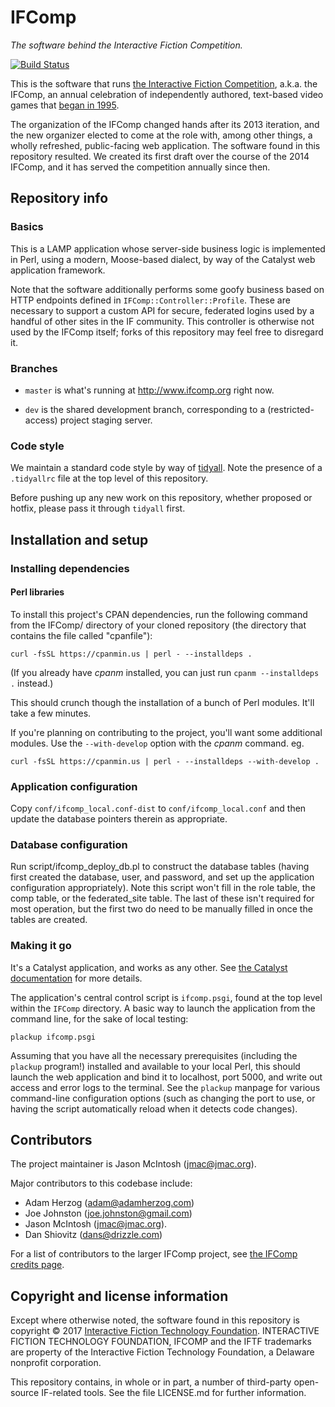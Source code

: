 IFComp
======

_The software behind the Interactive Fiction Competition._

[![Build Status](https://api.travis-ci.org/iftechfoundation/ifcomp.svg?branch=master)](https://travis-ci.org/iftechfoundation/ifcomp)

This is the software that runs [the Interactive Fiction Competition](http://ifcomp.org), a.k.a. the IFComp, an annual celebration of independently authored, text-based video games that [began in 1995](http://www.ifcomp.org/history/).

The organization of the IFComp changed hands after its 2013 iteration, and the new organizer elected to come at the role with, among other things, a wholly refreshed, public-facing web application. The software found in this repository resulted. We created its first draft over the course of the 2014 IFComp, and it has served the competition annually since then.

## Repository info

### Basics

This is a LAMP application whose server-side business logic is implemented in Perl, using a modern, Moose-based dialect, by way of the Catalyst web application framework.

Note that the software additionally performs some goofy business based on HTTP endpoints defined in `IFComp::Controller::Profile`. These are necessary to support a custom API for secure, federated logins used by a handful of other sites in the IF community. This controller is otherwise not used by the IFComp itself; forks of this repository may feel free to disregard it.

### Branches

* `master` is what's running at http://www.ifcomp.org right now.

* `dev` is the shared development branch, corresponding to a (restricted-access) project staging server.

### Code style

We maintain a standard code style by way of [tidyall](https://metacpan.org/pod/distribution/Code-TidyAll/bin/tidyall). Note the presence of a `.tidyallrc` file at the top level of this repository.

Before pushing up any new work on this repository, whether proposed or hotfix, please pass it through `tidyall` first.

## Installation and setup

### Installing dependencies

#### Perl libraries

To install this project's CPAN dependencies, run the following command from the IFComp/ directory of your cloned repository (the directory that contains the file called "cpanfile"):

    curl -fsSL https://cpanmin.us | perl - --installdeps .
    
(If you already have _cpanm_ installed, you can just run `cpanm --installdeps .` instead.)

This should crunch though the installation of a bunch of Perl modules. It'll take a few minutes.

If you're planning on contributing to the project, you'll want some additional modules. Use the `--with-develop` option with the _cpanm_ command. eg.

    curl -fsSL https://cpanmin.us | perl - --installdeps --with-develop .

### Application configuration

Copy `conf/ifcomp_local.conf-dist` to `conf/ifcomp_local.conf` and then update the database pointers therein as appropriate.

### Database configuration

Run script/ifcomp_deploy_db.pl to construct the database tables (having first
created the database, user, and password, and set up the application
configuration appropriately). Note this script won't fill in the role table,
the comp table, or the federated_site table. The last of these isn't required
for most operation, but the first two do need to be manually filled in once
the tables are created.

### Making it go

It's a Catalyst application, and works as any other. See [the Catalyst documentation](https://metacpan.org/pod/Catalyst::Manual) for more details.

The application's central control script is `ifcomp.psgi`, found at the top level within the `IFComp` directory. A basic way to launch the application from the command line, for the sake of local testing:

```
plackup ifcomp.psgi
```

Assuming that you have all the necessary prerequisites (including the `plackup` program!) installed and available to your local Perl, this should launch the web application and bind it to localhost, port 5000, and write out access and error logs to the terminal. See the `plackup` manpage for various command-line configuration options (such as changing the port to use, or having the script automatically reload when it detects code changes).

## Contributors

The project maintainer is Jason McIntosh ([jmac@jmac.org](jmac@jmac.org)).

Major contributors to this codebase include:

* Adam Herzog ([adam@adamherzog.com](mailto:adam@adamherzog.com))
* Joe Johnston ([joe.johnston@gmail.com](mailto:joe.johnston@gmail.com))
* Jason McIntosh ([jmac@jmac.org](mailto:jmac@jmac.org)).
* Dan Shiovitz ([dans@drizzle.com](mailto:dans@drizzle.com))

For a list of contributors to the larger IFComp project, see [the IFComp credits page](http://www.ifcomp.org/about/contact).

## Copyright and license information

Except where otherwise noted, the software found in this repository is copyright © 2017 [Interactive Fiction Technology Foundation](http://iftechfoundation.org). INTERACTIVE FICTION TECHNOLOGY FOUNDATION, IFCOMP and the IFTF trademarks are property of the Interactive Fiction Technology Foundation, a Delaware nonprofit corporation.

This repository contains, in whole or in part, a number of third-party open-source IF-related tools. See the file LICENSE.md for further information.
